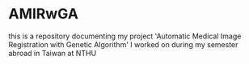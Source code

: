 # AMIRwGA
this is a repository documenting my project 'Automatic Medical Image Registration with Genetic Algorithm' I worked on during my semester abroad in Taiwan at NTHU
